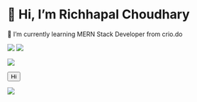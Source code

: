 <h1 >👋 Hi, I’m Richhapal Choudhary </h1>



🌱 I’m currently learning MERN Stack Developer from crio.do

<!-- ![Richhapal 's GitHub stats](https://github-readme-stats.vercel.app/api?username=richhapal&show_icons=true&theme=radical)
 -->
<img src="https://github-readme-stats.vercel.app/api?username=richhapal&show_icons=true&theme=tokyonight"  />
<img  src="https://github-readme-stats.vercel.app/api/top-langs/?username=richhapal&layout=compact&theme=tokyonight" />

![](https://komarev.com/ghpvc/?username=richhapal)

<!-- <img src="https://cdn.simpleicons.org/leetcode/ffffff" height="32" width="32" /> -->
<button>Hi</button>

<!-- <img src="https://github-profile-summary-cards.vercel.app/api/cards/profile-details?username=richhapal&theme=tokyonight"  /> -->
<!-- <a href="https://leetcode.com/richhapal_choudhary/" ><img src="https://img.shields.io/badge/-LinkedIn-FFA116?style=for-the-badge&logo=LinkedIn&logoColor=blue" >  </a>
 -->
<a href="https://www.linkedin.com/in/richhapalchoudhary/" ><img src="https://img.shields.io/badge/LinkedIn-0077B5?style=for-the-badge&logo=linkedin&logoColor=white" >  </a>

<!-- https://img.shields.io/badge/LinkedIn-0077B5?style=for-the-badge&logo=linkedin&logoColor=white -->
<!-- https://leetcode.com/richhapal_choudhary/ -->

